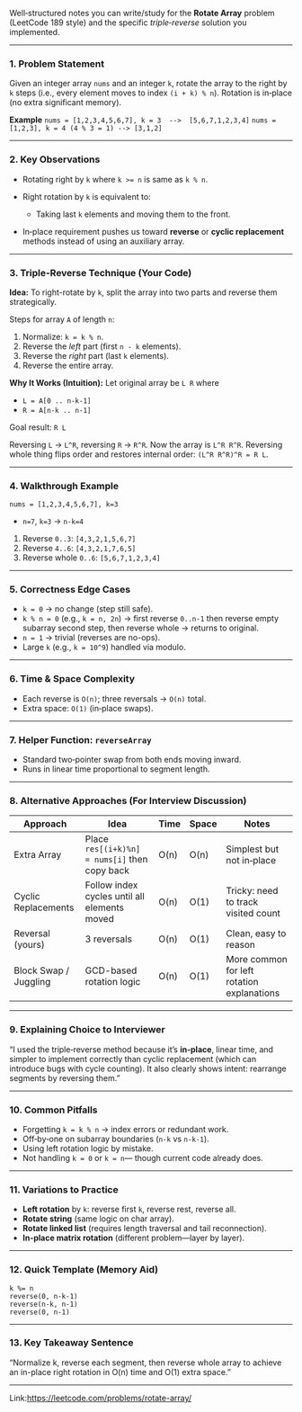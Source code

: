 Well‑structured notes you can write/study for the **Rotate Array** problem (LeetCode 189 style) and the specific *triple‑reverse* solution you implemented.

---

### 1. Problem Statement

Given an integer array `nums` and an integer `k`, rotate the array to the right by `k` steps (i.e., every element moves to index `(i + k) % n`). Rotation is in‑place (no extra significant memory).

**Example**
`nums = [1,2,3,4,5,6,7], k = 3  -->  [5,6,7,1,2,3,4]`
`nums = [1,2,3], k = 4 (4 % 3 = 1) --> [3,1,2]`

---

### 2. Key Observations

* Rotating right by `k` where `k >= n` is same as `k % n`.
* Right rotation by `k` is equivalent to:

  * Taking last `k` elements and moving them to the front.
* In‑place requirement pushes us toward **reverse** or **cyclic replacement** methods instead of using an auxiliary array.

---

### 3. Triple-Reverse Technique (Your Code)

**Idea:**
To right-rotate by `k`, split the array into two parts and reverse them strategically.

Steps for array `A` of length `n`:

1. Normalize: `k = k % n`.
2. Reverse the *left* part (first `n - k` elements).
3. Reverse the *right* part (last `k` elements).
4. Reverse the entire array.

**Why It Works (Intuition):**
Let original array be `L R` where

* `L = A[0 .. n-k-1]`
* `R = A[n-k .. n-1]`

Goal result: `R L`

Reversing `L` → `L^R`, reversing `R` → `R^R`.
Now the array is `L^R R^R`. Reversing whole thing flips order and restores internal order: `(L^R R^R)^R = R L`.

---

### 4. Walkthrough Example

`nums = [1,2,3,4,5,6,7], k=3`

* `n=7`, `k=3` → `n-k=4`

1. Reverse `0..3`: `[4,3,2,1,5,6,7]`
2. Reverse `4..6`: `[4,3,2,1,7,6,5]`
3. Reverse whole `0..6`: `[5,6,7,1,2,3,4]`

---

### 5. Correctness Edge Cases

* `k = 0` → no change (step still safe).
* `k % n = 0` (e.g., `k = n, 2n`) → first reverse `0..n-1` then reverse empty subarray second step, then reverse whole → returns to original.
* `n = 1` → trivial (reverses are no-ops).
* Large `k` (e.g., `k = 10^9`) handled via modulo.

---

### 6. Time & Space Complexity

* Each reverse is `O(n)`; three reversals → `O(n)` total.
* Extra space: `O(1)` (in‑place swaps).

---

### 7. Helper Function: `reverseArray`

* Standard two‑pointer swap from both ends moving inward.
* Runs in linear time proportional to segment length.

---

### 8. Alternative Approaches (For Interview Discussion)

| Approach              | Idea                                          | Time | Space | Notes                                      |
| --------------------- | --------------------------------------------- | ---- | ----- | ------------------------------------------ |
| Extra Array           | Place `res[(i+k)%n] = nums[i]` then copy back | O(n) | O(n)  | Simplest but not in‑place                  |
| Cyclic Replacements   | Follow index cycles until all elements moved  | O(n) | O(1)  | Tricky: need to track visited count        |
| Reversal (yours)      | 3 reversals                                   | O(n) | O(1)  | Clean, easy to reason                      |
| Block Swap / Juggling | GCD-based rotation logic                      | O(n) | O(1)  | More common for left rotation explanations |

---

### 9. Explaining Choice to Interviewer

“I used the triple‑reverse method because it’s **in‑place**, linear time, and simpler to implement correctly than cyclic replacement (which can introduce bugs with cycle counting). It also clearly shows intent: rearrange segments by reversing them.”

---

### 10. Common Pitfalls

* Forgetting `k = k % n` → index errors or redundant work.
* Off‑by‑one on subarray boundaries (`n-k` vs `n-k-1`).
* Using left rotation logic by mistake.
* Not handling `k = 0` or `k = n`— though current code already does.

---

### 11. Variations to Practice

* **Left rotation** by `k`: reverse first `k`, reverse rest, reverse all.
* **Rotate string** (same logic on char array).
* **Rotate linked list** (requires length traversal and tail reconnection).
* **In-place matrix rotation** (different problem—layer by layer).

---

### 12. Quick Template (Memory Aid)

```
k %= n
reverse(0, n-k-1)
reverse(n-k, n-1)
reverse(0, n-1)
```

---

### 13. Key Takeaway Sentence

“Normalize k, reverse each segment, then reverse whole array to achieve an in-place right rotation in O(n) time and O(1) extra space.”

---

Link:https://leetcode.com/problems/rotate-array/
